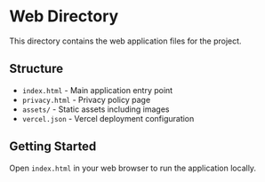 # Web Directory

This directory contains the web application files for the project.

## Structure
- `index.html` - Main application entry point
- `privacy.html` - Privacy policy page
- `assets/` - Static assets including images
- `vercel.json` - Vercel deployment configuration

## Getting Started
Open `index.html` in your web browser to run the application locally.

